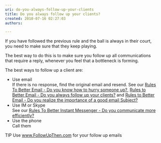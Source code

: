 ```yaml
---
uri: do-you-always-follow-up-your-clients
title: Do you always follow up your clients?
created: 2010-07-16 02:27:03
authors:

---
```





<span class='intro'> <p>If you have followed the previous rule and the ball is always in their court, you need to make sure that they keep playing. </p>
<p>The best way to do this is to make sure you follow up all communications that require a reply, whenever you feel that a bottleneck is forming. </p>
<p>The best ways to follow up a client are&#58;</p> </span>

<ul><li>Use email<br>If there is no response, find the original email and resend. See our <a href="/do-you-know-how-to-follow-up-an-unanswered-email" shape="rect">Rules To Better Email - Do you know how to hurry someone up?</a>, <a href="/do-you-follow-up-emails-effectively" shape="rect">Rules to Better Email - Do you always follow up your clients?</a> and <a href="/do-you-realize-the-importance-of-a-good-email-subject" shape="rect">Rules to Better Email - Do you realize the importance of a good email Subject?</a> </li>
<li>Use IM or Skype<br>See our <a href="http&#58;//www.ssw.com.au/ssw/Standards/Rules/RulestoBetterInstantMessenger.aspx#ChatEfficient" shape="rect">Rules To Better Instant Messenger - Do you communicate more efficiently?</a> </li>
<li>Use the phone<br>Call them </li></ul>
<p>TIP Use <a href="http&#58;//www.ssw.com.au/ssw/redirect/FollowUpThen.htm" shape="rect">www.FollowUpThen.com</a> for your follow up emails</p>


